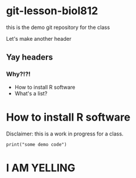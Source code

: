 # git-lesson-biol812
this is the demo git repository for the class

Let's make another header
## Yay headers
### Why?!?!
* How to install R software
* What's a list?
# How to install R software

Disclaimer: this is a work in progress for a class.

```{r}
print("some demo code")
```
# I AM YELLING
